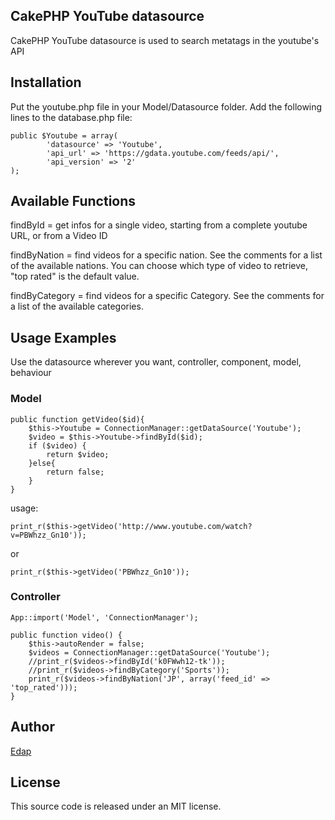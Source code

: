 ## CakePHP YouTube datasource

CakePHP YouTube datasource is used to search metatags in the youtube's API

## Installation
Put the youtube.php file in your Model/Datasource folder. Add the following
lines to the database.php file:

	public $Youtube = array(
        	'datasource' => 'Youtube',
        	'api_url' => 'https://gdata.youtube.com/feeds/api/',
        	'api_version' => '2'
	);

## Available Functions
findById = get infos for a single video, starting from a complete youtube URL, or
from a Video ID 

findByNation = find videos for a specific nation. See the comments for a list of
the available nations. You can choose which type of video to retrieve, "top
rated" is the default value.

findByCategory = find videos for a specific Category. See the comments for a list of
the available categories.

## Usage Examples
Use the datasource wherever you want, controller, component, model, behaviour

### Model

	public function getVideo($id){
		$this->Youtube = ConnectionManager::getDataSource('Youtube');	
		$video = $this->Youtube->findById($id);
		if ($video) {
			return $video;
		}else{
			return false;
		}
	}

usage:

	print_r($this->getVideo('http://www.youtube.com/watch?v=PBWhzz_Gn10'));
or

	print_r($this->getVideo('PBWhzz_Gn10'));
### Controller
	App::import('Model', 'ConnectionManager');

	public function video() {
		$this->autoRender = false;
		$videos = ConnectionManager::getDataSource('Youtube');
		//print_r($videos->findById('k0FWwh12-tk'));
		//print_r($videos->findByCategory('Sports'));
		print_r($videos->findByNation('JP', array('feed_id' => 'top_rated')));
	}

## Author

[Edap](http:edapx.com)

## License

This source code is released under an MIT license.
